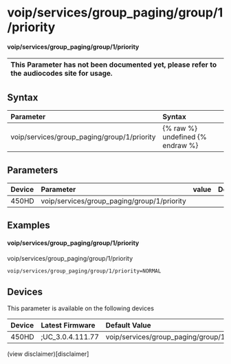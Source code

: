 ﻿---
description: voip/services/group_paging/group/1/priority
search:
    keywords: ['voip','services','group_paging','group','1','priority']
---

# voip/services/group_paging/group/1/priority

#### voip/services/group_paging/group/1/priority


| This Parameter has not been documented yet, please refer to the audiocodes site for usage.  |
| :--- |

## Syntax
| Parameter | Syntax |
| :--- | :--- |
|voip/services/group_paging/group/1/priority | {% raw %} undefined {% endraw %} |

## Parameters
|Device|Parameter|value|Description|
|:---|:---|:---|:---|
| 450HD | voip/services/group_paging/group/1/priority |  |  |

## Examples
#### voip/services/group_paging/group/1/priority

voip/services/group_paging/group/1/priority

```
voip/services/group_paging/group/1/priority=NORMAL
```

## Devices
This parameter is available on the following devices

| Device | Latest Firmware | Default Value |
|:---|:---|:---|
| 450HD | ;UC_3.0.4.111.77 | voip/services/group_paging/group/1/priority=NORMAL 

(view disclaimer)[disclaimer]
